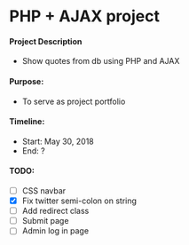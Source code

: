 # PHP + AJAX project

#### Project Description
- Show quotes from db using PHP and AJAX

#### Purpose:
- To serve as project portfolio

#### Timeline:
- Start: May 30, 2018
- End: ?

#### TODO:
- [ ] CSS navbar
- [x] Fix twitter semi-colon on string
- [ ] Add redirect class
- [ ] Submit page
- [ ] Admin log in page

